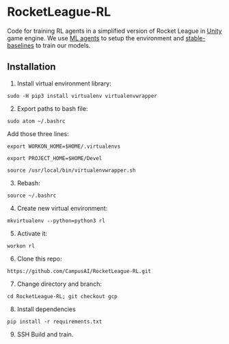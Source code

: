 # RocketLeague-RL

Code for training RL agents in a simplified version of Rocket League in [Unity](https://unity.com/) game engine.
We use [ML agents](https://github.com/Unity-Technologies/ml-agents) to setup the environment and 
[stable-baselines](https://github.com/hill-a/stable-baselines) to train our models.


## Installation

1. Install virtual environment library:

`sudo -H pip3 install virtualenv virtualenvwrapper`

2. Export paths to bash file:

`sudo atom ~/.bashrc`

Add those three lines:

`export WORKON_HOME=$HOME/.virtualenvs`

`export PROJECT_HOME=$HOME/Devel`

`source /usr/local/bin/virtualenvwrapper.sh`

3. Rebash:

`source ~/.bashrc`

4. Create new virtual environment:

`mkvirtualenv --python=python3 rl`

5. Activate it:

`workon rl`

6. Clone this repo:

`https://github.com/CampusAI/RocketLeague-RL.git`

7. Change directory and branch:

`cd RocketLeague-RL; git checkout gcp`

8. Install dependencies

`pip install -r requirements.txt`

9. SSH Build and train.